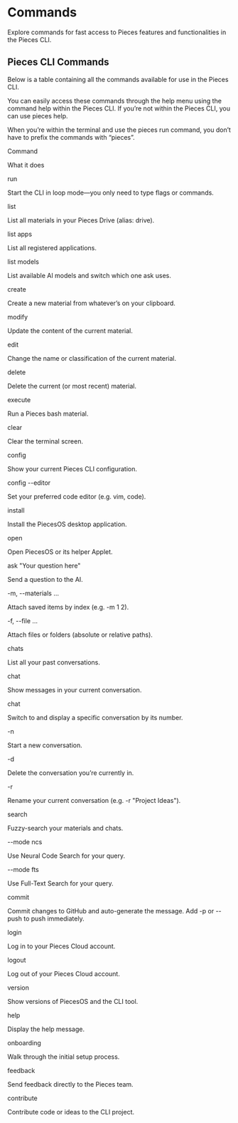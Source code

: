 # Commands

Explore commands for fast access to Pieces features and functionalities in the Pieces CLI.

## Pieces CLI Commands

Below is a table containing all the commands available for use in the Pieces CLI.



You can easily access these commands through the help menu using the command help within the Pieces CLI. If you’re not within the Pieces CLI, you can use pieces help.

When you’re within the terminal and use the pieces run command, you don’t have to prefix the commands with “pieces”.

Command

What it does

run

Start the CLI in loop mode—you only need to type flags or commands.

list

List all materials in your Pieces Drive (alias: drive).

list apps

List all registered applications.

list models

List available AI models and switch which one ask uses.

create

Create a new material from whatever’s on your clipboard.

modify

Update the content of the current material.

edit

Change the name or classification of the current material.

delete

Delete the current (or most recent) material.

execute

Run a Pieces bash material.

clear

Clear the terminal screen.

config

Show your current Pieces CLI configuration.

config --editor <editorName>

Set your preferred code editor (e.g. vim, code).

install

Install the PiecesOS desktop application.

open

Open PiecesOS or its helper Applet.

ask "Your question here"

Send a question to the AI.

-m, --materials <id1> <id2> …

Attach saved items by index (e.g. -m 1 2).

-f, --file <path1> <path2> …

Attach files or folders (absolute or relative paths).

chats

List all your past conversations.

chat

Show messages in your current conversation.

chat <number>

Switch to and display a specific conversation by its number.

-n

Start a new conversation.

-d

Delete the conversation you’re currently in.

-r <new name>

Rename your current conversation (e.g. -r "Project Ideas").

search <query>

Fuzzy-search your materials and chats.

--mode ncs

Use Neural Code Search for your query.

--mode fts

Use Full-Text Search for your query.

commit

Commit changes to GitHub and auto-generate the message. Add -p or --push to push immediately.

login

Log in to your Pieces Cloud account.

logout

Log out of your Pieces Cloud account.

version

Show versions of PiecesOS and the CLI tool.

help

Display the help message.

onboarding

Walk through the initial setup process.

feedback

Send feedback directly to the Pieces team.

contribute

Contribute code or ideas to the CLI project.
